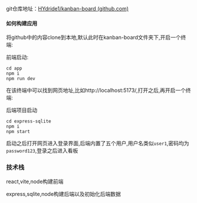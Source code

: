 git仓库地址：[HYdride1/kanban-board (github.com)](https://github.com/HYdride1/kanban-board/tree/master)

#### 如何构建应用

将github中的内容clone到本地,默认此时在kanban-board文件夹下,开启一个终端:

前端启动:

````
cd app
npm i
npm run dev
````

在该终端中可以找到网页地址,比如http://localhost:5173/,打开之后,再开启一个终端:

后端项目启动

```` 
cd express-sqlite
npm i
npm start
````

启动之后打开网页进入登录界面,后端内置了五个用户,用户名类似`user1`,密码均为`password123`,登录之后进入看板

### 技术栈

react,vite,node构建前端

express,sqlite,node构建后端以及初始化后端数据
